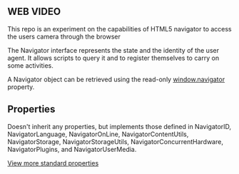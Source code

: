 ## WEB VIDEO

This repo is an experiment on the capabilities of HTML5 navigator to access the users camera through the browser

The Navigator interface represents the state and the identity of the user agent. It allows scripts to query it and to register themselves to carry on some activities.

A Navigator object can be retrieved using the read-only [window.navigator](https://developer.mozilla.org/en-US/docs/Web/API/Window/navigator)  property.

## Properties

Doesn't inherit any properties, but implements those defined in NavigatorID, NavigatorLanguage, NavigatorOnLine, NavigatorContentUtils, NavigatorStorage, NavigatorStorageUtils, NavigatorConcurrentHardware, NavigatorPlugins, and NavigatorUserMedia.

[View more standard properties](https://developer.mozilla.org/en-US/docs/Web/API/Navigator)